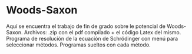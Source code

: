 # Woods-Saxon
Aquí se encuentra el trabajo de fin de grado sobre le potencial de Woods-Saxon. 
Archivos:
.zip con el pdf compilado + el código Latex del mismo.
Programa de resolución de la ecuación de Schrödinger con menú para seleccionar métodos.
Programas sueltos con cada método.

